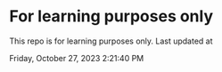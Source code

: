 # For learning purposes only
This repo is for learning purposes only.
Last updated at

Friday, October 27, 2023 2:21:40 PM

